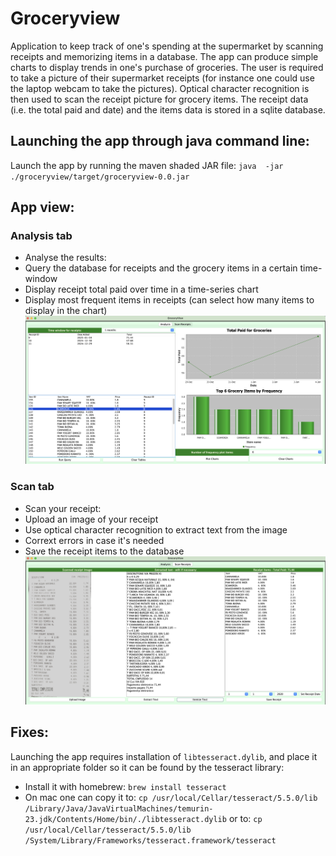 # Groceryview

Application to keep track of one's spending at the supermarket by scanning receipts and memorizing items in a database.
The app can produce simple charts to display trends in one's purchase of groceries.
The user is required to take a picture of their supermarket receipts (for instance one could use the laptop webcam to take the pictures).
Optical character recognition is then used to scan the receipt picture for grocery items.
The receipt data (i.e. the total paid and date) and the items data is stored in a sqlite database.


## Launching the app through java command line:
Launch the app by running the maven shaded JAR file:
`java  -jar ./groceryview/target/groceryview-0.0.jar`

## App view:
### Analysis tab
- Analyse the results:
- Query the database for receipts and the grocery items in a certain time-window
- Display receipt total paid over time in a time-series chart
- Display most frequent items in receipts (can select how many items to display in the chart)
![alt text](analysis_tab.png)

### Scan tab
- Scan your receipt:
- Upload an image of your receipt
- Use optical character recognition to extract text from the image
- Corrext errors in case it's needed
- Save the receipt items to the database
![alt text](scan_tab.png)

## Fixes:
Launching the app requires installation of `libtesseract.dylib`, and place it in an appropriate folder so it can be found by the tesseract library:
- Install it with homebrew:
    `brew install tesseract`
- On mac one can copy it to:
    `cp /usr/local/Cellar/tesseract/5.5.0/lib /Library/Java/JavaVirtualMachines/temurin-23.jdk/Contents/Home/bin/./libtesseract.dylib`
    or to:
    `cp /usr/local/Cellar/tesseract/5.5.0/lib /System/Library/Frameworks/tesseract.framework/tesseract`